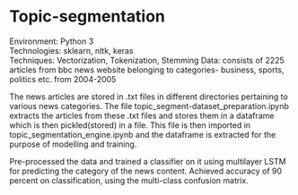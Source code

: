 # Topic-segmentation

Environment: Python 3	     
Technologies: sklearn, nltk, keras              
Techniques: Vectorization, Tokenization, Stemming 
Data: consists of 2225 articles from bbc news website belonging to categories- business, sports, politics etc. from 2004-2005

The news articles are stored in .txt files in different directories pertaining to various news categories. The file 
topic_segment-dataset_preparation.ipynb extracts the articles from these .txt files and stores them in a dataframe which is then pickled(stored) in a file. This file is then imported in topic_segmentation_engine.ipynb and the dataframe is extracted for the purpose of modelling and training. 

Pre-processed the data and trained a classifier on it using multilayer LSTM for predicting the category of the news content.
Achieved accuracy of 90 percent on classification, using the multi-class confusion matrix.
